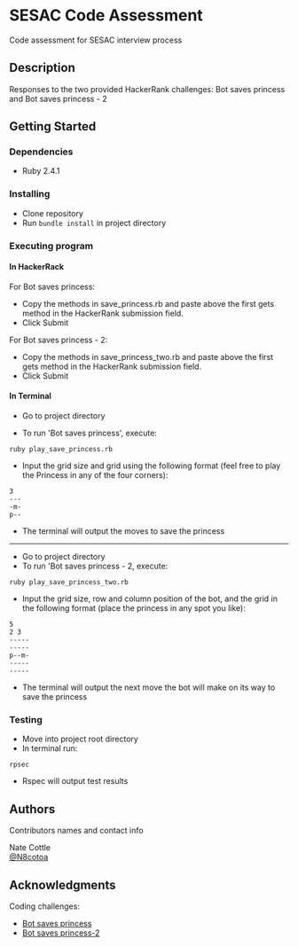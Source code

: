 # SESAC Code Assessment

Code assessment for SESAC interview process

## Description

Responses to the two provided HackerRank challenges: Bot saves princess and Bot saves princess - 2

## Getting Started

### Dependencies

* Ruby 2.4.1

### Installing

* Clone repository
* Run `bundle install` in project directory

### Executing program

#### In HackerRack

For Bot saves princess: 
* Copy the methods in save_princess.rb and paste above the first gets method in the HackerRank submission field.
* Click Submit

For Bot saves princess - 2:
* Copy the methods in save_princess_two.rb and paste above the first gets method in the HackerRank submission field.
* Click Submit

#### In Terminal

* Go to project directory

* To run 'Bot saves princess', execute:
```
ruby play_save_princess.rb
```
* Input the grid size and grid using the following format (feel free to play the Princess in any of the four corners):
```
3
---
-m-
p--
```
* The terminal will output the moves to save the princess
---
* Go to project directory
* To run 'Bot saves princess - 2, execute: 
```
ruby play_save_princess_two.rb
```
* Input the grid size, row and column position of the bot, and the grid in the following format (place the princess in any spot you like):
```
5
2 3
-----
-----
p--m-
-----
-----
```
* The terminal will output the next move the bot will make on its way to save the princess

### Testing

* Move into project root directory
* In terminal run:
```
rpsec
```
* Rspec will output test results

## Authors

Contributors names and contact info

Nate Cottle  
[@N8cotoa](https://github.com/n8cotoa/)

## Acknowledgments

Coding challenges: 
* [Bot saves princess](https://www.hackerrank.com/challenges/saveprincess/problem)
* [Bot saves princess-2](https://www.hackerrank.com/challenges/saveprincess2/problem)